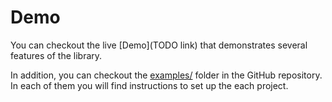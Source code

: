 # Demo

You can checkout the live [Demo](TODO link) that demonstrates several features of the library.

In addition, you can checkout the [examples/](https://github.com/SmallImprovements/react-redux-composable-list/tree/master/examples) folder in the GitHub repository. In each of them you will find instructions to set up the each project.
